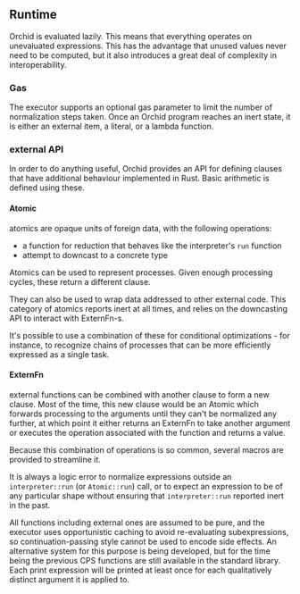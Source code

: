 ## Runtime

Orchid is evaluated lazily. This means that everything operates on unevaluated expressions. This has the advantage that unused values never need to be computed, but it also introduces a great deal of complexity in interoperability.

### Gas

The executor supports an optional gas parameter to limit the number of normalization steps taken. Once an Orchid program reaches an inert state, it is either an external item, a literal, or a lambda function.

### external API

In order to do anything useful, Orchid provides an API for defining clauses that have additional behaviour implemented in Rust. Basic arithmetic is defined using these.

#### Atomic

atomics are opaque units of foreign data, with the following operations:

- a function for reduction that behaves like the interpreter's `run` function
- attempt to downcast to a concrete type

Atomics can be used to represent processes. Given enough processing cycles, these return a different clause.

They can also be used to wrap data addressed to other external code. This category of atomics reports inert at all times, and relies on the downcasting API to interact with ExternFn-s.

It's possible to use a combination of these for conditional optimizations - for instance, to recognize chains of processes that can be more efficiently expressed as a single task.

#### ExternFn

external functions can be combined with another clause to form a new clause. Most of the time, this new clause would be an Atomic which forwards processing to the arguments until they can't be normalized any further, at which point it either returns an ExternFn to take another argument or executes the operation associated with the function and returns a value.

Because this combination of operations is so common, several macros are provided to streamline it.

It is always a logic error to normalize expressions outside an `interpreter::run` (or `Atomic::run`) call, or to expect an expression to be of any particular shape without ensuring that `interpreter::run` reported inert in the past.

All functions including external ones are assumed to be pure, and the executor uses opportunistic caching to avoid re-evaluating subexpressions, so continuation-passing style cannot be used to encode side effects. An alternative system for this purpose is being developed, but for the time being the previous CPS functions are still available in the standard library. Each print expression will be printed at least once for each qualitatively distinct argument it is applied to.
